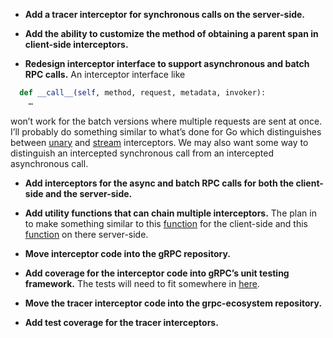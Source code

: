 * **Add a tracer interceptor for synchronous calls on the server-side.**

* **Add the ability to customize the method of obtaining a parent span in client-side interceptors.**

* **Redesign interceptor interface to support asynchronous and batch RPC calls.**
An interceptor interface like
```python
  def __call__(self, method, request, metadata, invoker):
    …
```
won’t work for the batch versions where multiple requests are sent at once. I’ll probably do something similar to what’s done for Go which distinguishes between [unary](https://godoc.org/google.golang.org/grpc#WithUnaryInterceptor) and [stream](https://godoc.org/google.golang.org/grpc#WithStreamInterceptor) interceptors. We may also want some way to distinguish an intercepted synchronous call from an intercepted asynchronous call.

* **Add interceptors for the async and batch RPC calls for both the client-side and the server-side.**

* **Add utility functions that can chain multiple interceptors.** The plan in to make something similar to this [function](http://www.grpc.io/grpc-java/javadoc/io/grpc/ClientInterceptors.html#intercept-io.grpc.Channel-java.util.List-) for the client-side and this [function](http://www.grpc.io/grpc-java/javadoc/io/grpc/ServerInterceptors.html#intercept-io.grpc.ServerServiceDefinition-io.grpc.ServerInterceptor...-) on there server-side.

* **Move interceptor code into the gRPC repository.**

* **Add coverage for the interceptor code into gRPC’s unit testing framework.** The tests will need to fit somewhere in [here](https://github.com/grpc/grpc/tree/master/src/python/grpcio_tests/tests).

* **Move the tracer interceptor code into the grpc-ecosystem repository.**

* **Add test coverage for the tracer interceptors.**

